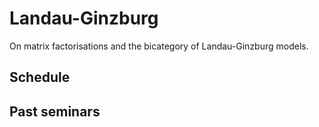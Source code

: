 # Landau-Ginzburg

On matrix factorisations and the bicategory of Landau-Ginzburg models.

## Schedule

## Past seminars
